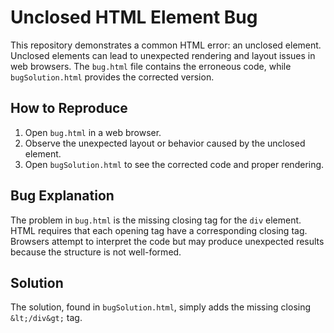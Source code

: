 # Unclosed HTML Element Bug

This repository demonstrates a common HTML error: an unclosed element.  Unclosed elements can lead to unexpected rendering and layout issues in web browsers.  The `bug.html` file contains the erroneous code, while `bugSolution.html` provides the corrected version.

## How to Reproduce

1. Open `bug.html` in a web browser.
2. Observe the unexpected layout or behavior caused by the unclosed element.
3. Open `bugSolution.html` to see the corrected code and proper rendering.

## Bug Explanation

The problem in `bug.html` is the missing closing tag for the `div` element. HTML requires that each opening tag have a corresponding closing tag.  Browsers attempt to interpret the code but may produce unexpected results because the structure is not well-formed.

## Solution

The solution, found in `bugSolution.html`, simply adds the missing closing `&lt;/div&gt;` tag.